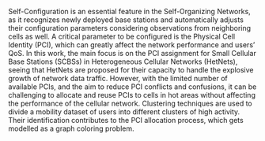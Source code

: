 Self-Configuration is an essential feature in the Self-Organizing Networks, as it recognizes newly deployed base stations and automatically adjusts their configuration parameters 
considering observations from neighboring cells as well. A critical parameter to be configured is the Physical Cell Identity (PCI), which can greatly affect the network performance
and users’ QoS. In this work, the main focus is on the PCI assignment for Small Cellular Base Stations (SCBSs) in Heterogeneous Cellular Networks (HetNets), seeing that
HetNets are proposed for their capacity to handle the explosive growth of network data
traffic. However, with the limited number of available PCIs, and the aim to reduce PCI
conflicts and confusions, it can be challenging to allocate and reuse PCIs to cells in hot
areas without affecting the performance of the cellular network. Clustering techniques are used to divide a mobility dataset of users into different
clusters of high activity. Their identification contributes to the PCI allocation process, which gets modelled as a graph coloring problem. 

